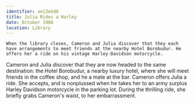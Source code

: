 ```yaml
---
identifier: ae13ebd0
title: Julia Rides a Harley
date: October 1988 
location: Library
---
```


``` {.synopsis}
When the library closes, Cameron and Julia discover that they each have arrangements to meet friends at the nearby Hotel Borobudur. He offers her a ride on his vintage Harley-Davidson motorcycle. 
```

Cameron and Julia discover that they are now headed to the same
destination: the Hotel Borobudur, a nearby luxury hotel, where she will
meet friends in the coffee shop, and he a mate at the bar. Cameron
offers Julia a ride. She accepts, and is nonplussed when he takes her to
an army surplus Harley Davidson motorcycle in the parking lot. During
the thrilling ride, she briefly grabs Cameron's waist, to her
embarrassment.
